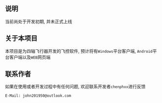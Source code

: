 ## 说明

当前尚处于开发初期, 并未正式上线 

## 关于本项目

本项目是为四轴飞行器开发的飞控软件, 预计将有`Windows`平台客户端, `Android`平台客户端以及`WEB`网页端 

## 联系作者

如果在使用或者开发过程中有任何问题, 欢迎联系开发者`chenphxx`进行反馈 

```
E-Mail: john201950@outlook.com
```


